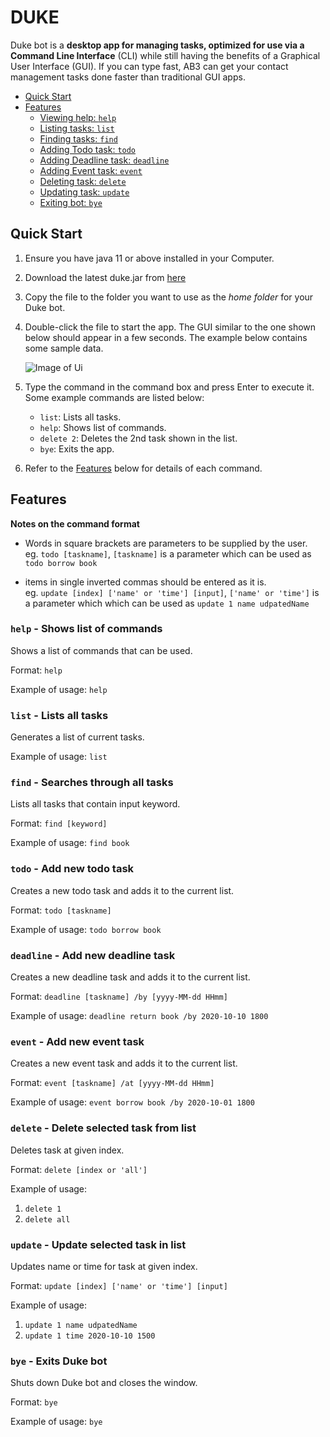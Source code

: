 # DUKE
Duke bot is a **desktop app for managing tasks, optimized for use via a 
Command Line Interface** (CLI) while still having the benefits of a Graphical User Interface (GUI). 
If you can type fast, AB3 can get your contact management tasks done faster than traditional GUI apps.

* [Quick Start](https://github.com/seantaysl/ip#quick-start)
* [Features](https://github.com/seantaysl/ip#features)
    * [Viewing help: `help`](https://github.com/seantaysl/ip#help---shows-list-of-commands)
    * [Listing tasks: `list`](https://github.com/seantaysl/ip#list---lists-all-tasks)
    * [Finding tasks: `find`](https://github.com/seantaysl/ip#find---searches-through-all-tasks)
    * [Adding Todo task: `todo`](https://github.com/seantaysl/ip#todo---add-new-todo-task)
    * [Adding Deadline task: `deadline`](https://github.com/seantaysl/ip#deadline---add-new-deadline-task)
    * [Adding Event task: `event`](https://github.com/seantaysl/ip#event---add-new-event-task)
    * [Deleting task: `delete`](https://github.com/seantaysl/ip#delete---delete-selected-task-from-list)
    * [Updating task: `update`](https://github.com/seantaysl/ip#update---update-selected-task-in-list)
    * [Exiting bot: `bye`](https://github.com/seantaysl/ip#bye---shuts-down-duke-bot)

## Quick Start
1. Ensure you have java 11 or above installed in your Computer.
2. Download the latest duke.jar from [here](https://github.com/seantaysl/ip/releases/tag/A-Release)
3. Copy the file to the folder you want to use as the _home folder_ 
    for your Duke bot.
4. Double-click the file to start the app. The GUI similar to the one
    shown below should appear in a few seconds. The example below contains
    some sample data.
    
    ![Image of Ui](https://github.com/seantaysl/ip/blob/master/docs/Ui.png)

5. Type the command in the command box and press Enter to execute it.
<br/> Some example commands are listed below:

    * `list`: Lists all tasks.
    * `help`: Shows list of commands.
    * `delete 2`: Deletes the 2nd task shown in the list.
    * `bye`: Exits the app.
    
6. Refer to the [Features](https://github.com/seantaysl/ip#features) below for details of each command.

## Features 

**Notes on the command format**
* Words in square brackets are parameters to be supplied by the user.
<br/> eg. `todo [taskname]`, `[taskname]` is a parameter which can be used as `todo borrow book`

* items in single inverted commas should be entered as it is.
<br/> eg. `update [index] ['name' or 'time'] [input]`, `['name' or 'time']` is a parameter which
which can be used as `update 1 name udpatedName`


### `help` - Shows list of commands

Shows a list of commands that can be used.

Format: `help`

Example of usage: `help`

### `list` - Lists all tasks

Generates a list of current tasks.

Example of usage: `list`


### `find` - Searches through all tasks

Lists all tasks that contain input keyword.

Format: `find [keyword]` 

Example of usage: `find book`


### `todo` - Add new todo task

Creates a new todo task and adds it to the current list.

Format: `todo [taskname]` 

Example of usage: `todo borrow book`

### `deadline` - Add new deadline task

Creates a new deadline task and adds it to the current list.

Format: `deadline [taskname] /by [yyyy-MM-dd HHmm]` 

Example of usage: `deadline return book /by 2020-10-10 1800`

### `event` - Add new event task

Creates a new event task and adds it to the current list.

Format: `event [taskname] /at [yyyy-MM-dd HHmm]` 

Example of usage: `event borrow book /by 2020-10-01 1800`

### `delete` - Delete selected task from list

Deletes task at given index.

Format: `delete [index or 'all']` 

Example of usage: 
1. `delete 1`
2. `delete all`

### `update` - Update selected task in list

Updates name or time for task at given index.

Format: `update [index] ['name' or 'time'] [input]` 

Example of usage: 
1. `update 1 name udpatedName`
2. `update 1 time 2020-10-10 1500`

### `bye` - Exits Duke bot

Shuts down Duke bot and closes the window.

Format: `bye`

Example of usage: `bye`
